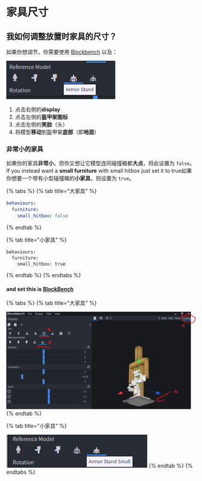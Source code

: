 # 家具尺寸

## 我如何调整放置时家具的尺寸？

如果你想调节，你需要使用 [Blockbench](creating-3d-models.md) 以及：

![](../../../../../.gitbook/assets/immagine%20%289%29.png)

1. 点击右侧的**display**
2. 点击左侧的**盔甲架图标**
3. 点击左侧的**笑脸**（头）
4. 将模型**移动**到盔甲架**底部**（即**地面**）

### 非常小的家具

如果你的家具**非常小**，但你又想让它模型连同碰撞箱都**大点**，将此设置为 `false`。
If you instead want a **small furniture** with small hitbox just set it to true如果你想要一个带有小型碰撞箱的**小家具**，则设置为 `true`。

{% tabs %}
{% tab title="大家具" %}
```yaml
behaviours:
  furniture:
    small_hitbox: false
```
{% endtab %}

{% tab title="小家具" %}
```
behaviours:
  furniture:
    small_hitbox: true
```
{% endtab %}
{% endtabs %}

#### and set this is [BlockBench](creating-3d-models.md)

{% tabs %}
{% tab title="大家具" %}


![](../../../../../.gitbook/assets/immagine%20%288%29.png)
{% endtab %}

{% tab title="小家具" %}


![](../../../../../.gitbook/assets/immagine%20%2810%29.png)
{% endtab %}
{% endtabs %}

